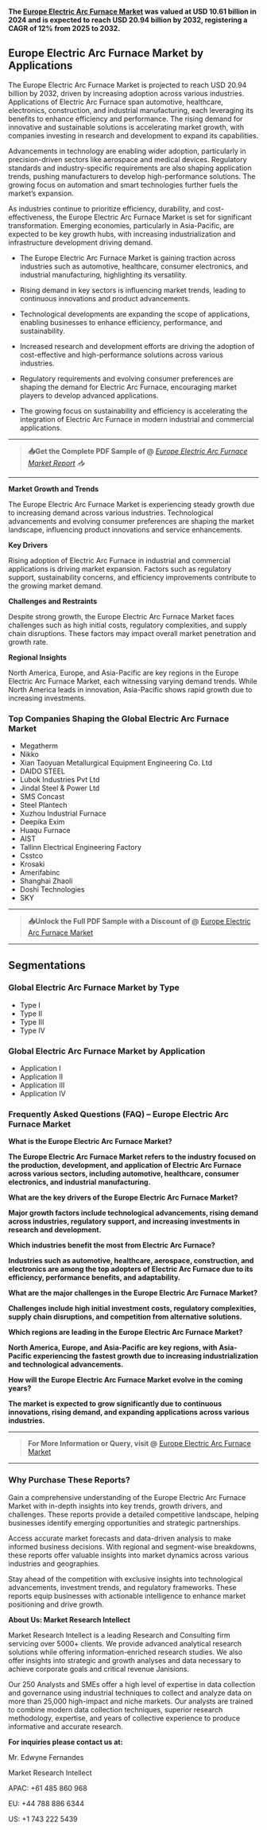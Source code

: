<p><strong>The <a href="https://www.marketresearchintellect.com/download-sample/?rid=1046244&amp;utm_source=Pulse-April-Europe&amp;utm_medium=852">Europe Electric Arc Furnace Market</a> was valued at USD 10.61 billion in 2024 and is expected to reach USD 20.94 billion by 2032, registering a CAGR of 12% from 2025 to 2032.</strong></p><h2>Europe Electric Arc Furnace Market by Applications&nbsp;</h2><p><p>The Europe Electric Arc Furnace Market is projected to reach USD 20.94 billion by 2032, driven by increasing adoption across various industries. Applications of Electric Arc Furnace span automotive, healthcare, electronics, construction, and industrial manufacturing, each leveraging its benefits to enhance efficiency and performance. The rising demand for innovative and sustainable solutions is accelerating market growth, with companies investing in research and development to expand its capabilities.</p><p>Advancements in technology are enabling wider adoption, particularly in precision-driven sectors like aerospace and medical devices. Regulatory standards and industry-specific requirements are also shaping application trends, pushing manufacturers to develop high-performance solutions. The growing focus on automation and smart technologies further fuels the market&rsquo;s expansion.</p><p>As industries continue to prioritize efficiency, durability, and cost-effectiveness, the Europe Electric Arc Furnace Market is set for significant transformation. Emerging economies, particularly in Asia-Pacific, are expected to be key growth hubs, with increasing industrialization and infrastructure development driving demand.</p></p><ul><li><p>The Europe Electric Arc Furnace Market is gaining traction across industries such as automotive, healthcare, consumer electronics, and industrial manufacturing, highlighting its versatility.</p></li><li><p>Rising demand in key sectors is influencing market trends, leading to continuous innovations and product advancements.</p></li><li><p>Technological developments are expanding the scope of applications, enabling businesses to enhance efficiency, performance, and sustainability.</p></li><li><p>Increased research and development efforts are driving the adoption of cost-effective and high-performance solutions across various industries.</p></li><li><p>Regulatory requirements and evolving consumer preferences are shaping the demand for Electric Arc Furnace, encouraging market players to develop advanced applications.</p></li><li><p>The growing focus on sustainability and efficiency is accelerating the integration of Electric Arc Furnace in modern industrial and commercial applications.</p></li></ul><hr /><blockquote><p><strong><span class="font-[700]">📥Get the Complete PDF Sample of @ </span></strong><em><span class="font-[700]"><a href="https://www.marketresearchintellect.com/download-sample/?rid=1046244&amp;utm_source=Pulse-April-Europe&amp;utm_medium=852" target="_blank" data-tracking-control-name="article-ssr-frontend-pulse_little-text-block" data-tracking-will-navigate="" data-test-link="">Europe Electric Arc Furnace Market Report</a>&nbsp;📥</span></em></p></blockquote><hr /><p class="" data-start="77" data-end="360"><strong data-start="77" data-end="105">Market Growth and Trends</strong></p><p class="" data-start="77" data-end="360">The Europe Electric Arc Furnace Market is experiencing steady growth due to increasing demand across various industries. Technological advancements and evolving consumer preferences are shaping the market landscape, influencing product innovations and service enhancements.</p><p class="" data-start="362" data-end="606"><strong data-start="362" data-end="377">Key Drivers</strong></p><p class="" data-start="362" data-end="606">Rising adoption of Electric Arc Furnace in industrial and commercial applications is driving market expansion. Factors such as regulatory support, sustainability concerns, and efficiency improvements contribute to the growing market demand.</p><p class="" data-start="608" data-end="849"><strong data-start="608" data-end="637">Challenges and Restraints</strong></p><p class="" data-start="608" data-end="849">Despite strong growth, the Europe Electric Arc Furnace Market faces challenges such as high initial costs, regulatory complexities, and supply chain disruptions. These factors may impact overall market penetration and growth rate.</p><p class="" data-start="851" data-end="1095"><strong data-start="851" data-end="872">Regional Insights</strong></p><p class="" data-start="851" data-end="1095">North America, Europe, and Asia-Pacific are key regions in the Europe Electric Arc Furnace Market, each witnessing varying demand trends. While North America leads in innovation, Asia-Pacific shows rapid growth due to increasing investments.</p><p><h3>Top Companies Shaping the Global Electric Arc Furnace Market </h3><ul><li>Megatherm</li><li>Nikko</li><li>Xian Taoyuan Metallurgical Equipment Engineering Co. Ltd</li><li>DAIDO STEEL</li><li>Lubok Industries Pvt Ltd</li><li>Jindal Steel & Power Ltd</li><li>SMS Concast</li><li>Steel Plantech</li><li>Xuzhou Industrial Furnace</li><li>Deepika Exim</li><li>Huaqu Furnace</li><li>AIST</li><li>Tallinn Electrical Engineering Factory</li><li>Csstco</li><li>Krosaki</li><li>Amerifabinc</li><li>Shanghai Zhaoli</li><li>Doshi Technologies</li><li>SKY</li></ul></p><hr /><blockquote><p><strong>📥Unlock the Full PDF Sample with a Discount of @</strong> <a href="https://www.marketresearchintellect.com/ask-for-discount/?rid=1046244&amp;utm_source=Pulse-April-Europe&amp;utm_medium=852">Europe Electric Arc Furnace Market</a></p></blockquote><hr /><p><h2>Segmentations</h2><h3>Global Electric Arc Furnace Market by Type</h3><ul><li>Type I</li><li>Type II</li><li>Type III</li><li>Type IV</li></ul><h3>Global Electric Arc Furnace Market by Application</h3><ul><li>Application I</li><li>Application II</li><li>Application III</li><li>Application IV</li></ul></p><h3><strong>Frequently Asked Questions (FAQ) &ndash; Europe Electric Arc Furnace Market</strong></h3><p><strong>What is the Europe Electric Arc Furnace Market?</strong></p><p><strong>The Europe Electric Arc Furnace Market refers to the industry focused on the production, development, and application of Electric Arc Furnace across various sectors, including automotive, healthcare, consumer electronics, and industrial manufacturing.</strong></p><p><strong>What are the key drivers of the Europe Electric Arc Furnace Market?</strong></p><p><strong>Major growth factors include technological advancements, rising demand across industries, regulatory support, and increasing investments in research and development.</strong></p><p><strong>Which industries benefit the most from Electric Arc Furnace?</strong></p><p><strong>Industries such as automotive, healthcare, aerospace, construction, and electronics are among the top adopters of Electric Arc Furnace due to its efficiency, performance benefits, and adaptability.</strong></p><p><strong>What are the major challenges in the Europe Electric Arc Furnace Market?</strong></p><p><strong>Challenges include high initial investment costs, regulatory complexities, supply chain disruptions, and competition from alternative solutions.</strong></p><p><strong>Which regions are leading in the Europe Electric Arc Furnace Market?</strong></p><p><strong>North America, Europe, and Asia-Pacific are key regions, with Asia-Pacific experiencing the fastest growth due to increasing industrialization and technological advancements.</strong></p><p><strong>How will the Europe Electric Arc Furnace Market evolve in the coming years?</strong></p><p><strong>The market is expected to grow significantly due to continuous innovations, rising demand, and expanding applications across various industries.</strong></p><hr /><blockquote><p><span class="font-[700]"><strong>For More Information or Query, visit&nbsp;@</strong>&nbsp;</span><span class="font-[700]"><a href="https://www.marketresearchintellect.com/product/electric-arc-furnace-market/?utm_source=Linkedin&utm_medium=852" target="_blank" data-tracking-control-name="article-ssr-frontend-pulse_little-text-block" data-tracking-will-navigate="" data-test-link="">Europe Electric Arc Furnace Market</a></span></p></blockquote><hr /><h3><strong data-start="0" data-end="31">Why Purchase These Reports?</strong></h3><p class="" data-start="35" data-end="297">Gain a comprehensive understanding of the Europe Electric Arc Furnace Market with in-depth insights into key trends, growth drivers, and challenges. These reports provide a detailed competitive landscape, helping businesses identify emerging opportunities and strategic partnerships.</p><p class="" data-start="299" data-end="540">Access accurate market forecasts and data-driven analysis to make informed business decisions. With regional and segment-wise breakdowns, these reports offer valuable insights into market dynamics across various industries and geographies.</p><p class="" data-start="542" data-end="784">Stay ahead of the competition with exclusive insights into technological advancements, investment trends, and regulatory frameworks. These reports equip businesses with actionable intelligence to enhance market positioning and drive growth.</p><p><strong><span class="font-[700]">About Us: Market Research Intellect</span></strong></p><p><span class="">Market Research Intellect is a leading Research and Consulting firm servicing over 5000+ clients. We provide advanced analytical research solutions while offering information-enriched research studies.&nbsp;</span>We also offer insights into strategic and growth analyses and data necessary to achieve corporate goals and critical revenue Janisions.</p><p><span class="">Our 250 Analysts and SMEs offer a high level of expertise in data collection and governance using industrial techniques to collect and analyze data on more than 25,000 high-impact and niche markets. Our analysts are trained to combine modern data collection techniques, superior research methodology, expertise, and years of collective experience to produce informative and accurate research.</span></p><p><strong>For inquiries please contact us at:</strong></p><p>Mr. Edwyne Fernandes</p><p>Market Research Intellect</p><p>APAC: +61 485 860 968</p><p>EU: +44 788 886 6344</p><p>US: +1 743 222 5439</p>